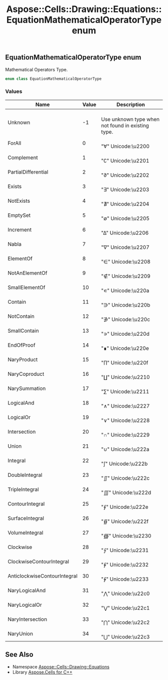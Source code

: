 ﻿---
title: Aspose::Cells::Drawing::Equations::EquationMathematicalOperatorType enum
linktitle: EquationMathematicalOperatorType
second_title: Aspose.Cells for C++ API Reference
description: 'Aspose::Cells::Drawing::Equations::EquationMathematicalOperatorType enum. Mathematical Operators Type in C++.'
type: docs
weight: 2700
url: /cpp/aspose.cells.drawing.equations/equationmathematicaloperatortype/
---
## EquationMathematicalOperatorType enum


Mathematical Operators Type.

```cpp
enum class EquationMathematicalOperatorType
```

### Values

| Name | Value | Description |
| --- | --- | --- |
| Unknown | -1 | <br>Use unknown type when not found in existing type. |
| ForAll | 0 | <br>"∀" Unicode:\u2200 |
| Complement | 1 | <br>"∁" Unicode:\u2201 |
| PartialDifferential | 2 | <br>"∂" Unicode:\u2202 |
| Exists | 3 | <br>"∃" Unicode:\u2203 |
| NotExists | 4 | <br>"∄" Unicode:\u2204 |
| EmptySet | 5 | <br>"∅" Unicode:\u2205 |
| Increment | 6 | <br>"∆" Unicode:\u2206 |
| Nabla | 7 | <br>"∇" Unicode:\u2207 |
| ElementOf | 8 | <br>"∈" Unicode:\u2208 |
| NotAnElementOf | 9 | <br>"∉" Unicode:\u2209 |
| SmallElementOf | 10 | <br>"∊" Unicode:\u220a |
| Contain | 11 | <br>"∋" Unicode:\u220b |
| NotContain | 12 | <br>"∌" Unicode:\u220c |
| SmallContain | 13 | <br>"∍" Unicode:\u220d |
| EndOfProof | 14 | <br>"∎" Unicode:\u220e |
| NaryProduct | 15 | <br>"∏" Unicode:\u220f |
| NaryCoproduct | 16 | <br>"∐" Unicode:\u2210 |
| NarySummation | 17 | <br>"∑" Unicode:\u2211 |
| LogicalAnd | 18 | <br>"∧" Unicode:\u2227 |
| LogicalOr | 19 | <br>"∨" Unicode:\u2228 |
| Intersection | 20 | <br>"∩" Unicode:\u2229 |
| Union | 21 | <br>"∪" Unicode:\u222a |
| Integral | 22 | <br>"∫" Unicode:\u222b |
| DoubleIntegral | 23 | <br>"∬" Unicode:\u222c |
| TripleIntegral | 24 | <br>"∭" Unicode:\u222d |
| ContourIntegral | 25 | <br>"∮" Unicode:\u222e |
| SurfaceIntegral | 26 | <br>"∯" Unicode:\u222f |
| VolumeIntegral | 27 | <br>"∰" Unicode:\u2230 |
| Clockwise | 28 | <br>"∱" Unicode:\u2231 |
| ClockwiseContourIntegral | 29 | <br>"∲" Unicode:\u2232 |
| AnticlockwiseContourIntegral | 30 | <br>"∳" Unicode:\u2233 |
| NaryLogicalAnd | 31 | <br>"⋀" Unicode:\u22c0 |
| NaryLogicalOr | 32 | <br>"⋁" Unicode:\u22c1 |
| NaryIntersection | 33 | <br>"⋂" Unicode:\u22c2 |
| NaryUnion | 34 | <br>"⋃" Unicode:\u22c3 |

## See Also

* Namespace [Aspose::Cells::Drawing::Equations](../)
* Library [Aspose.Cells for C++](../../)
